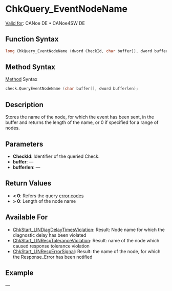 # ChkQuery_EventNodeName

[Valid for](../../../Shared/FeatureAvailability.md): CANoe DE • CANoe4SW DE

## Function Syntax

```c
long ChkQuery_EventNodeName (dword CheckId, char buffer[], dword bufferlen);
```

## Method Syntax

[Method](../../../Shared/CAPL/General/ClassesAndObjects.md) Syntax

```c
check.QueryEventNodeName (char buffer[], dword bufferlen);
```

## Description

Stores the name of the node, for which the event has been sent, in the buffer and returns the length of the name, or 0 if specified for a range of nodes.

## Parameters

- **CheckId**: Identifier of the queried Check.
- **buffer**: —
- **bufferlen**: —

## Return Values

- **\< 0**: Refers the query [error codes](../CAPLfunctionsTSLErrorCodes.md)
- **\> 0**: Length of the node name

## Available For

- [ChkStart_LINDiagDelayTimesViolation](CAPLfunctionChkStartLinDiagDelayTimesViolation.md): Result: Node name for which the diagnostic delay has been violated
- [ChkStart_LINRespToleranceViolation](CAPLfunctionChkStartLinRespToleranceViolation.md): Result: name of the node which caused response tolerance violation
- [ChkStart_LINRespErrorSignal](CAPLfunctionChkStartLinRespErrorSignal.md): Result: the name of the node, for which the Response_Error has been notified

## Example

—
